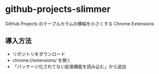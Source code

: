# github-projects-slimmer

GitHub Projects のテーブルカラムの横幅を小さくする Chrome Extensions

## 導入方法
- リポジトリをダウンロード
- chrome://extensions/ を開く
- 「パッケージ化されてない拡張機能を読み込む」から追加
